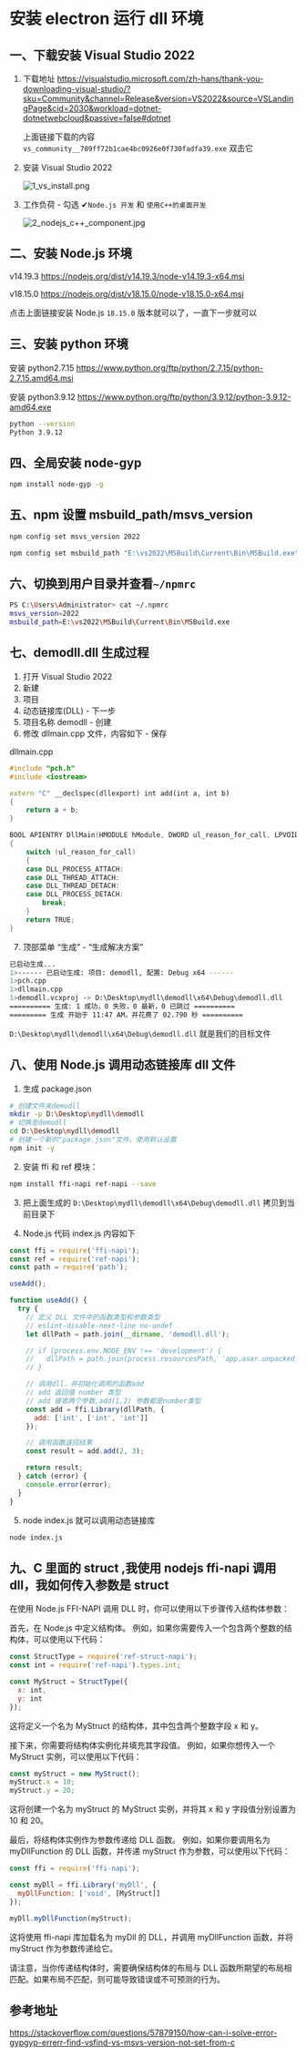 # 安装 electron 运行 dll 环境

## 一、下载安装 Visual Studio 2022

1. 下载地址
   https://visualstudio.microsoft.com/zh-hans/thank-you-downloading-visual-studio/?sku=Community&channel=Release&version=VS2022&source=VSLandingPage&cid=2030&workload=dotnet-dotnetwebcloud&passive=false#dotnet

   上面链接下载的内容 `vs_community__789ff72b1cae4bc0926e0f730fadfa39.exe` 双击它

2. 安装 Visual Studio 2022

   ![1_vs_install.png](./assets/1_vs_install.png)

3. 工作负荷 - 勾选 ✔`Node.js 开发` 和 `使用C++的桌面开发`

   ![2_nodejs_c++_component.jpg](./assets/2_nodejs_c++_component.jpg)

## 二、安装 Node.js 环境

v14.19.3 https://nodejs.org/dist/v14.19.3/node-v14.19.3-x64.msi

v18.15.0 https://nodejs.org/dist/v18.15.0/node-v18.15.0-x64.msi

点击上面链接安装 Node.js `18.15.0` 版本就可以了，一直下一步就可以

## 三、安装 python 环境

安装 python2.7.15 https://www.python.org/ftp/python/2.7.15/python-2.7.15.amd64.msi

安装 python3.9.12 https://www.python.org/ftp/python/3.9.12/python-3.9.12-amd64.exe

```bash
python --version
Python 3.9.12
```

## 四、全局安装 node-gyp

```bash
npm install node-gyp -g
```

## 五、npm 设置 msbuild_path/msvs_version

```bash
npm config set msvs_version 2022
```

```bash
npm config set msbuild_path "E:\vs2022\MSBuild\Current\Bin\MSBuild.exe"
```

## 六、切换到用户目录并查看`~/npmrc`

```bash
PS C:\Users\Administrator> cat ~/.npmrc
msvs_version=2022
msbuild_path=E:\vs2022\MSBuild\Current\Bin\MSBuild.exe
```

## 七、demodll.dll 生成过程

1. 打开 Visual Studio 2022
2. 新建
3. 项目
4. 动态链接库(DLL) - 下一步
5. 项目名称 demodll - 创建
6. 修改 dllmain.cpp 文件，内容如下 - 保存

dllmain.cpp

```cpp
#include "pch.h"
#include <iostream>

extern "C" __declspec(dllexport) int add(int a, int b)
{
	return a + b;
}

BOOL APIENTRY DllMain(HMODULE hModule, DWORD ul_reason_for_call, LPVOID lpReserved)
{
	switch (ul_reason_for_call)
	{
	case DLL_PROCESS_ATTACH:
	case DLL_THREAD_ATTACH:
	case DLL_THREAD_DETACH:
	case DLL_PROCESS_DETACH:
		break;
	}
	return TRUE;
}


```

7. 顶部菜单 “生成” - “生成解决方案”

```bash
已启动生成...
1>------ 已启动生成: 项目: demodll, 配置: Debug x64 ------
1>pch.cpp
1>dllmain.cpp
1>demodll.vcxproj -> D:\Desktop\mydll\demodll\x64\Debug\demodll.dll
========== 生成: 1 成功，0 失败，0 最新，0 已跳过 ==========
========= 生成 开始于 11:47 AM，并花费了 02.790 秒 ==========
```

`D:\Desktop\mydll\demodll\x64\Debug\demodll.dll` 就是我们的目标文件

## 八、使用 Node.js 调用动态链接库 dll 文件

1. 生成 package.json

```bash
# 创建文件夹demodll
mkdir -p D:\Desktop\mydll\demodll
# 切换至demodll
cd D:\Desktop\mydll\demodll
# 创建一个新的"package.json"文件，使用默认设置
npm init -y
```

2. 安装 ffi 和 ref 模块：

```bash
npm install ffi-napi ref-napi --save
```

3. 把上面生成的 `D:\Desktop\mydll\demodll\x64\Debug\demodll.dll` 拷贝到当前目录下

4. Node.js 代码 index.js 内容如下

```javascript
const ffi = require('ffi-napi');
const ref = require('ref-napi');
const path = require('path');

useAdd();

function useAdd() {
  try {
    // 定义 DLL 文件中的函数类型和参数类型
    // eslint-disable-next-line no-undef
    let dllPath = path.join(__dirname, 'demodll.dll');

    // if (process.env.NODE_ENV !== 'development') {
    //   dllPath = path.join(process.resourcesPath, 'app.asar.unpacked', 'demodll.dll');
    // }

    // 调用dll，并初始化调用的函数add
    // add 返回值 number 类型
    // add 接收两个参数,add(1,2) 参数都是number类型
    const add = ffi.Library(dllPath, {
      add: ['int', ['int', 'int']]
    });

    // 调用函数返回结果
    const result = add.add(2, 3);

    return result;
  } catch (error) {
    console.error(error);
  }
}
```

5. node index.js 就可以调用动态链接库

```bash
node index.js
```

## 九、C 里面的 struct ,我使用 nodejs ffi-napi 调用 dll，我如何传入参数是 struct

在使用 Node.js FFI-NAPI 调用 DLL 时，你可以使用以下步骤传入结构体参数：

首先，在 Node.js 中定义结构体。
例如，如果你需要传入一个包含两个整数的结构体，可以使用以下代码：

```js
const StructType = require('ref-struct-napi');
const int = require('ref-napi').types.int;

const MyStruct = StructType({
  x: int,
  y: int
});
```

这将定义一个名为 MyStruct 的结构体，其中包含两个整数字段 x 和 y。

接下来，你需要将结构体实例化并填充其字段值。
例如，如果你想传入一个 MyStruct 实例，可以使用以下代码：

```js
const myStruct = new MyStruct();
myStruct.x = 10;
myStruct.y = 20;
```

这将创建一个名为 myStruct 的 MyStruct 实例，并将其 x 和 y 字段值分别设置为 10 和 20。

最后，将结构体实例作为参数传递给 DLL 函数。
例如，如果你要调用名为 myDllFunction 的 DLL 函数，并传递 myStruct 作为参数，可以使用以下代码：

```js
const ffi = require('ffi-napi');

const myDll = ffi.Library('myDll', {
  myDllFunction: ['void', [MyStruct]]
});

myDll.myDllFunction(myStruct);
```

这将使用 ffi-napi 库加载名为 myDll 的 DLL，并调用 myDllFunction 函数，并将 myStruct 作为参数传递给它。

请注意，当你传递结构体时，需要确保结构体的布局与 DLL 函数所期望的布局相匹配。如果布局不匹配，则可能导致错误或不可预测的行为。

## 参考地址

https://stackoverflow.com/questions/57879150/how-can-i-solve-error-gypgyp-errerr-find-vsfind-vs-msvs-version-not-set-from-c
